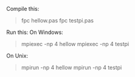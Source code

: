 Compile this:

> fpc hellow.pas 
> fpc testpi.pas 

Run this: 
On Windows:
> mpiexec -np 4 hellow 
> mpiexec -np 4 testpi 

On Unix: 
> mpirun -np 4 hellow 
> mpirun -np 4 testpi 
